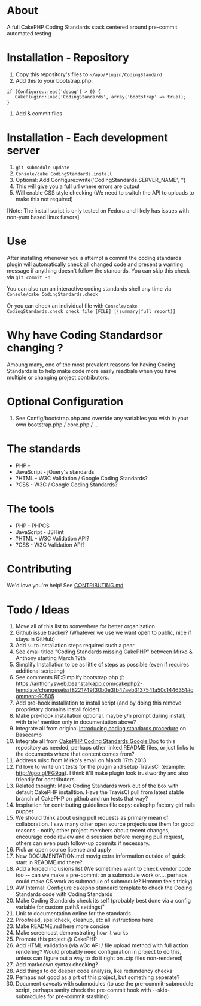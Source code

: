 # About #
A full CakePHP Coding Standards stack centered around pre-commit automated testing

# Installation - Repository #
1. Copy this repository's files to `~/app/Plugin/CodingStandard`
1. Add this to your bootstrap.php:
 ```
 if (Configure::read('debug') > 0) {
    CakePlugin::load('CodingStandards', array('bootstrap' => true));
}
 ```
1. Add & commit files

# Installation - Each development server #
1. `git submodule update`
1. `Console/cake CodingStandards.install`
1. Optional: Add Configure::write('CodingStandards.SERVER_NAME', '<Insert Accessible URL HERE>')
 1. This will give you a full url where errors are output
 1. Will enable CSS style checking (We need to switch the API to uploads to make this not required)

[Note: The install script is only tested on Fedora and likely has issues with non-yum based linux flavors]

# Use #
After installing whenever you a attempt a commit the coding standards plugin will automatically check all changed code and present a warning message if anything doesn't follow the standards.  You can skip this check via `git commit -n`

You can also run an interactive coding standards shell any time via `Console/cake CodingStandards.check`

Or you can check an individual file with `Console/cake CodingStandards.check check_file [FILE] [(summary|full_report)]`

# Why have Coding Standardsor changing ? #
Amoung many, one of the most prevalent reasons for having Coding Standards is to help make code more easily readbale when you have multiple or changing project contributors.

# Optional Configuration #
1. See Config/bootstrap.php and override any variables you wish in your own bootstrap.php / core.php / ...

# The standards #
* PHP -
* JavaScript - jQuery's standards
* ?HTML - W3C Validation / Google Coding Standards?
* ?CSS - W3C / Google Coding Standards?

# The tools #
* PHP - PHPCS
* JavaScript - JSHint
* ?HTML - W3C Validation API?
* ?CSS - W3C Validation API?

# Contributing #
We'd love you're help! See [CONTRIBUTING.md](CONTRIBUTING.md)

# Todo / Ideas #
1. Move all of this list to somewhere for better organization
 1. Github issue tracker? (Whatever we use we want open to public, nice if stays in GitHub)
1. Add `su` to installation steps required such a pear
 1. See email titled "Coding Standards missing CakePHP" between Mirko & Anthony starting March 19th
1. Simplify Installation to be as little of steps as possible (even if requires additional scripting)
 1. See comments RE:Simplify bootstrap.php @ https://anthonysweb.beanstalkapp.com/cakephp2-template/changesets/f8221749f30b0e3fb47aeb3137541a50c1446351#comment-90505
 1. Add pre-hook installation to install script (and by doing this remove proprietary domains install folder)
 1. Make pre-hook installation optional, maybe y/n prompt during install, with brief mention only in documentation above?
1. Integrate all from original [Introducing coding standards procedure](http://goo.gl/T5xjL) on Basecamp
1. Integrate all from [CakePHP Coding Standards Google Doc](http://goo.gl/yYtgD) to this repository as needed, perhaps other linked README files, or just links to the documents where that content comes from?
1. Address misc from Mirko's email on March 17th 2013
 1. I'd love to write unit tests for the plugin and setup TravisCI (example: http://goo.gl/FG9qa). I think it'll make plugin look trustworthy and also friendly for contributors.
  1. Related thought: Make Coding Standards work out of the box with default CakePHP installtion.  Have the TravisCI pull from latest stable branch of CakePHP on github and run tests that way?
 1. Inspiration for contributing guidelines file copy: cakephp factory girl rails puppet
 1. We should think about using pull requests as primary mean of collaboration. I saw many other open source projects use them for good reasons - notify other project members about recent changes, encourage code review and discussion before merging pull request, others can even push follow-up commits if necessary.
1. Pick an open source licence and apply
1. New DOCUMENTATION.md movig extra information outside of quick start in README.md there?
1. Add a forced inclusions list (We sometimes want to check vendor code too -- can we make a pre-commit on a submodule work or.... perhaps could make CS work as submodule of submodule?  Hrmmm feels tricky)
 1. AW Internal: Configure cakephp standard template to check the Coding Standards code with Coding Standards
1. Make Coding Standards check its self (probably best done via a config variable for custom pathS settings)"
1. Link to documentation online for the standards
1. Proofread, spellcheck, cleanup, etc all instructions here
1. Make README.md here more concise
1. Make screencast demonstrating how it works
1. Promote this project @ CakePHP
1. Add HTML validation (via w3c API / file upload method with full action rendering? Would probably need configuration in project to do this, unless can figure out a way to do it right on .ctp files non-rendered)
1. Add markdown syntax checking?
1. Add things to do deeper code analysis, like redundency checks
 1. Perhaps not good as a prt of this project, but something seperate?
1. Document caveats with submodules (to use the pre-commit-submodule script, perhaps sanity check the pre-commit hook with --skip-submodules for pre-commit stashing) 
